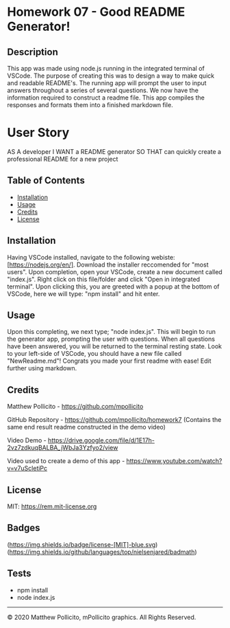 # Homework 07 - Good README Generator!

## Description
This app was made using node.js running in the integrated terminal of VSCode. The purpose of creating this was to design a way to make quick and readable README's.
The running app will prompt the user to input answers throughout a series of several questions. We now have the information required to construct a readme file. 
This app compiles the responses and formats them into a finished markdown file.

# User Story
AS A developer
I WANT a README generator
SO THAT can quickly create a professional README for a new project

## Table of Contents

* [Installation](#installation)
* [Usage](#usage)
* [Credits](#credits)
* [License](#license)

## Installation
Having VSCode installed, navigate to the following webiste: [https://nodejs.org/en/].
Download the installer reccomended for "most users".
Upon completion, open your VSCode, create a new document called "index.js".
Right click on this file/folder and click "Open in integrated terminal".
Upon clicking this, you are greeted with a popup at the bottom of VSCode, here we will type:
"npm install" and hit enter. 

## Usage
Upon this completing, we next type; "node index.js".
This will begin to run the generator app, prompting the user with questions.
When all questions have been answered, you will be returned to the terminal resting state.
Look to your left-side of VSCode, you should have a new file called "NewReadme.md"!
Congrats you made your first readme with ease! Edit further using markdown.

## Credits
Matthew Pollicito - https://github.com/mpollicito

GitHub Repository - https://github.com/mpollicito/homework7 (Contains the same end result readme constructed in the demo video)

Video Demo - https://drive.google.com/file/d/1E17h-2vz7zdkuqBALBA_jWbJa3Yzfyo2/view 

Video used to create a demo of this app - https://www.youtube.com/watch?v=v7uScletiPc

## License
MIT: https://rem.mit-license.org

## Badges
(https://img.shields.io/badge/license-[MIT]-blue.svg)
(https://img.shields.io/github/languages/top/nielsenjared/badmath)

## Tests
* npm install
* node index.js

---
© 2020 Matthew Pollicito, mPollicito graphics. All Rights Reserved.